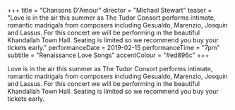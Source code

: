 +++
title = "Chansons D'Amour"
director = "Michael Stewart"
teaser = "Love is in the air this summer as The Tudor Consort performs intimate, romantic madrigals from composers including Gesualdo, Marenzio, Josquin and Lassus. For this concert we will be performing in the beautiful Khandallah Town Hall. Seating is limited so we recommend you buy your tickets early."
performanceDate = 2019-02-15
performanceTime = "7pm"
subtitle = "Renaissance Love Songs"
accentColour = "#ed896c"
+++

Love is in the air this summer as The Tudor Consort performs intimate, romantic madrigals from composers including Gesualdo, Marenzio, Josquin and Lassus. For this concert we will be performing in the beautiful Khandallah Town Hall. Seating is limited so we recommend you buy your tickets early.
